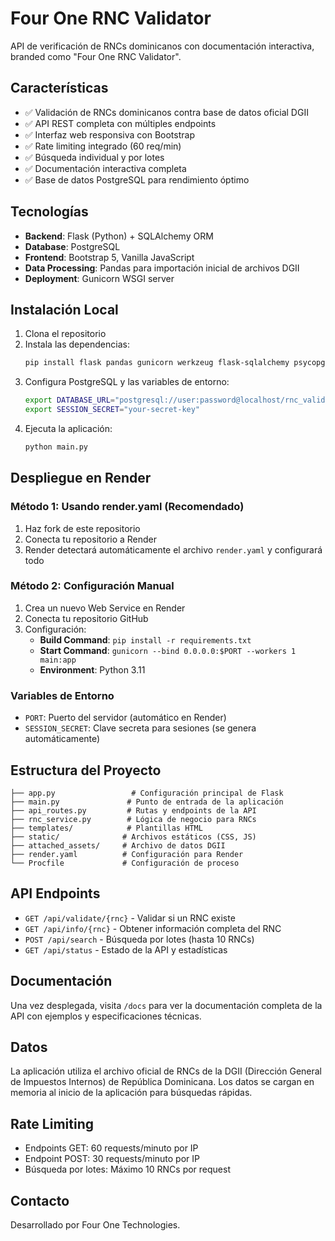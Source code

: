 # Four One RNC Validator

API de verificación de RNCs dominicanos con documentación interactiva, branded como "Four One RNC Validator".

## Características

- ✅ Validación de RNCs dominicanos contra base de datos oficial DGII
- ✅ API REST completa con múltiples endpoints
- ✅ Interfaz web responsiva con Bootstrap
- ✅ Rate limiting integrado (60 req/min)
- ✅ Búsqueda individual y por lotes
- ✅ Documentación interactiva completa
- ✅ Base de datos PostgreSQL para rendimiento óptimo

## Tecnologías

- **Backend**: Flask (Python) + SQLAlchemy ORM
- **Database**: PostgreSQL
- **Frontend**: Bootstrap 5, Vanilla JavaScript
- **Data Processing**: Pandas para importación inicial de archivos DGII
- **Deployment**: Gunicorn WSGI server

## Instalación Local

1. Clona el repositorio
2. Instala las dependencias:
   ```bash
   pip install flask pandas gunicorn werkzeug flask-sqlalchemy psycopg2-binary
   ```
3. Configura PostgreSQL y las variables de entorno:
   ```bash
   export DATABASE_URL="postgresql://user:password@localhost/rnc_validator"
   export SESSION_SECRET="your-secret-key"
   ```
3. Ejecuta la aplicación:
   ```bash
   python main.py
   ```

## Despliegue en Render

### Método 1: Usando render.yaml (Recomendado)

1. Haz fork de este repositorio
2. Conecta tu repositorio a Render
3. Render detectará automáticamente el archivo `render.yaml` y configurará todo

### Método 2: Configuración Manual

1. Crea un nuevo Web Service en Render
2. Conecta tu repositorio GitHub
3. Configuración:
   - **Build Command**: `pip install -r requirements.txt`
   - **Start Command**: `gunicorn --bind 0.0.0.0:$PORT --workers 1 main:app`
   - **Environment**: Python 3.11

### Variables de Entorno

- `PORT`: Puerto del servidor (automático en Render)
- `SESSION_SECRET`: Clave secreta para sesiones (se genera automáticamente)

## Estructura del Proyecto

```
├── app.py                 # Configuración principal de Flask
├── main.py               # Punto de entrada de la aplicación
├── api_routes.py         # Rutas y endpoints de la API
├── rnc_service.py        # Lógica de negocio para RNCs
├── templates/            # Plantillas HTML
├── static/              # Archivos estáticos (CSS, JS)
├── attached_assets/     # Archivo de datos DGII
├── render.yaml          # Configuración para Render
└── Procfile             # Configuración de proceso
```

## API Endpoints

- `GET /api/validate/{rnc}` - Validar si un RNC existe
- `GET /api/info/{rnc}` - Obtener información completa del RNC
- `POST /api/search` - Búsqueda por lotes (hasta 10 RNCs)
- `GET /api/status` - Estado de la API y estadísticas

## Documentación

Una vez desplegada, visita `/docs` para ver la documentación completa de la API con ejemplos y especificaciones técnicas.

## Datos

La aplicación utiliza el archivo oficial de RNCs de la DGII (Dirección General de Impuestos Internos) de República Dominicana. Los datos se cargan en memoria al inicio de la aplicación para búsquedas rápidas.

## Rate Limiting

- Endpoints GET: 60 requests/minuto por IP
- Endpoint POST: 30 requests/minuto por IP
- Búsqueda por lotes: Máximo 10 RNCs por request

## Contacto

Desarrollado por Four One Technologies.